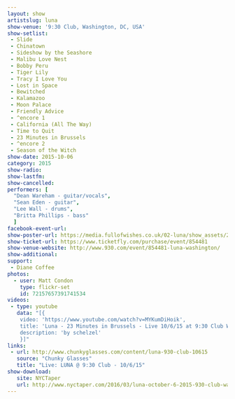 ```yaml
---
layout: show
artistslug: luna
show-venue: '9:30 Club, Washington, DC, USA'
show-setlist:
 - Slide
 - Chinatown
 - Sideshow by the Seashore
 - Malibu Love Nest
 - Bobby Peru
 - Tiger Lily
 - Tracy I Love You
 - Lost in Space
 - Bewitched
 - Kalamazoo
 - Moon Palace
 - Friendly Advice
 - ^encore 1
 - California (All The Way)
 - Time to Quit
 - 23 Minutes in Brussels
 - ^encore 2
 - Season of the Witch
show-date: 2015-10-06
category: 2015
show-radio:
show-lastfm:
show-cancelled:
performers: [
  "Dean Wareham - guitar/vocals",
  "Sean Eden - guitar",
  "Lee Wall - drums",
  "Britta Phillips - bass"
  ]
facebook-event-url:
show-poster-url: https://media.fullofwishes.co.uk/02-luna/show_assets/2015-10/2015-10-luna-poster-us-part-1-strawberryluna.jpg
show-ticket-url: https://www.ticketfly.com/purchase/event/854481
show-venue-website: http://www.930.com/event/854481-luna-washington/
show-additional:
support:
 - Diane Coffee
photos:
  - user: Matt Condon
    type: flickr-set
    id: 72157657391741534
videos:
 - type: youtube
   data: "[{
   	video: 'https://www.youtube.com/watch?v=MYKumDiHoik',
   	title: 'Luna - 23 Minutes in Brussels - Live 10/6/15 at 9:30 Club Washington D.C.',
   	description: 'by schelzel'
	}]"
links:
 - url: http://www.chunkyglasses.com/content/luna-930-club-10615
   source: "Chunky Glasses"
   title: "Live: LUNA @ 9:30 Club - 10/6/15"
show-download:
   site: NYCTaper
   url: http://www.nyctaper.com/2016/03/luna-october-6-2015-930-club-washington-dc/
---
```

